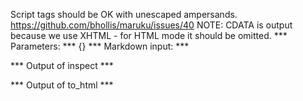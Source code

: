 Script tags should be OK with unescaped ampersands. https://github.com/bhollis/maruku/issues/40
NOTE: CDATA is output because we use XHTML - for HTML mode it should be omitted.
*** Parameters: ***
{}
*** Markdown input: ***
<script>
  var x = true && true;
</script>

<script>foo && bar</script>

<script><![CDATA[
  var x = true && true;
]]></script>

<script><![CDATA[foo && bar]]></script>

<script>
<![CDATA[
  var x = true && true;
]]>
</script>

<script>//<![CDATA[
  var x = true && true;
//]]></script>

<script>
//<![CDATA[
  var x = true && true;
//]]>
</script>
*** Output of inspect ***

*** Output of to_html ***
<script>//<![CDATA[
  var x = true && true;
//]]></script><script>//<![CDATA[
foo && bar
//]]></script><script><![CDATA[
  var x = true && true;
]]></script><script><![CDATA[foo && bar]]></script><script>
<![CDATA[
  var x = true && true;
]]>
</script><script>//<![CDATA[
  var x = true && true;
//]]></script><script>
//<![CDATA[
  var x = true && true;
//]]>
</script>
